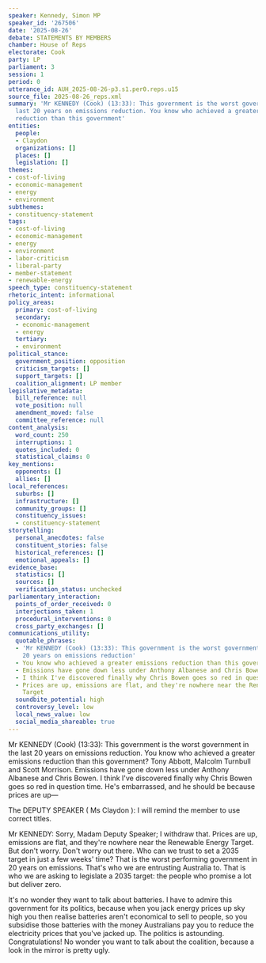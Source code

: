 ```yaml
---
speaker: Kennedy, Simon MP
speaker_id: '267506'
date: '2025-08-26'
debate: STATEMENTS BY MEMBERS
chamber: House of Reps
electorate: Cook
party: LP
parliament: 3
session: 1
period: 0
utterance_id: AUH_2025-08-26-p3.s1.per0.reps.u15
source_file: 2025-08-26_reps.xml
summary: 'Mr KENNEDY (Cook) (13:33): This government is the worst government in the
  last 20 years on emissions reduction. You know who achieved a greater emissions
  reduction than this government'
entities:
  people:
  - Claydon
  organizations: []
  places: []
  legislation: []
themes:
- cost-of-living
- economic-management
- energy
- environment
subthemes:
- constituency-statement
tags:
- cost-of-living
- economic-management
- energy
- environment
- labor-criticism
- liberal-party
- member-statement
- renewable-energy
speech_type: constituency-statement
rhetoric_intent: informational
policy_areas:
  primary: cost-of-living
  secondary:
  - economic-management
  - energy
  tertiary:
  - environment
political_stance:
  government_position: opposition
  criticism_targets: []
  support_targets: []
  coalition_alignment: LP member
legislative_metadata:
  bill_reference: null
  vote_position: null
  amendment_moved: false
  committee_reference: null
content_analysis:
  word_count: 250
  interruptions: 1
  quotes_included: 0
  statistical_claims: 0
key_mentions:
  opponents: []
  allies: []
local_references:
  suburbs: []
  infrastructure: []
  community_groups: []
  constituency_issues:
  - constituency-statement
storytelling:
  personal_anecdotes: false
  constituent_stories: false
  historical_references: []
  emotional_appeals: []
evidence_base:
  statistics: []
  sources: []
  verification_status: unchecked
parliamentary_interaction:
  points_of_order_received: 0
  interjections_taken: 1
  procedural_interventions: 0
  cross_party_exchanges: []
communications_utility:
  quotable_phrases:
  - 'Mr KENNEDY (Cook) (13:33): This government is the worst government in the last
    20 years on emissions reduction'
  - You know who achieved a greater emissions reduction than this government
  - Emissions have gone down less under Anthony Albanese and Chris Bowen
  - I think I've discovered finally why Chris Bowen goes so red in question time
  - Prices are up, emissions are flat, and they're nowhere near the Renewable Energy
    Target
  soundbite_potential: high
  controversy_level: low
  local_news_value: low
  social_media_shareable: true
---
```


Mr KENNEDY (Cook) (13:33): This government is the worst government in the last 20 years on emissions reduction. You know who achieved a greater emissions reduction than this government? Tony Abbott, Malcolm Turnbull and Scott Morrison. Emissions have gone down less under Anthony Albanese and Chris Bowen. I think I've discovered finally why Chris Bowen goes so red in question time. He's embarrassed, and he should be because prices are up—

The DEPUTY SPEAKER ( Ms Claydon ): I will remind the member to use correct titles.

Mr KENNEDY: Sorry, Madam Deputy Speaker; I withdraw that. Prices are up, emissions are flat, and they're nowhere near the Renewable Energy Target. But don't worry. Don't worry out there. Who can we trust to set a 2035 target in just a few weeks' time? That is the worst performing government in 20 years on emissions. That's who we are entrusting Australia to. That is who we are asking to legislate a 2035 target: the people who promise a lot but deliver zero.

It's no wonder they want to talk about batteries. I have to admire this government for its politics, because when you jack energy prices up sky high you then realise batteries aren't economical to sell to people, so you subsidise those batteries with the money Australians pay you to reduce the electricity prices that you've jacked up. The politics is astounding. Congratulations! No wonder you want to talk about the coalition, because a look in the mirror is pretty ugly.